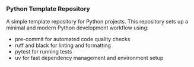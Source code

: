 ### Python Template Repository

A simple template repository for Python projects. This repository sets up a minimal and modern Python development workflow using:

- pre-commit for automated code quality checks
- ruff and black for linting and formatting
- pytest for running tests
- uv for fast dependency management and environment setup
